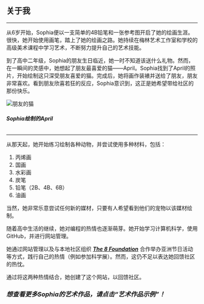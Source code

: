 

## 关于我

---

从6岁开始，Sophia便以一支简单的4B铅笔和一张参考图开启了她的绘画生涯。很快，她开始使用画笔，踏上了她的绘画之路。她持续在梅林艺术工作室和学校的高级美术课程中学习艺术，不断努力提升自己的艺术技能。

到了高中二年级，Sophia的朋友生日临近，她一时不知道该送什么礼物。然而，在一瞬间的灵感中，她想起了朋友最喜爱的猫——April。Sophia找到了April的照片，开始绘制这只深受朋友喜爱的猫。完成后，她将画作装裱并送给了朋友，朋友非常喜欢。看到朋友欣喜若狂的反应，Sophia意识到，这正是她希望带给社区的那份快乐。

<!-- 图片需与此文件在同一目录下，因此在此插入图片 -->
![朋友的猫](/friend's-cat.jpg) 
###### ***Sophia绘制的April***

---

从那天起，她开始练习绘制各种动物，并尝试使用多种材料，包括：

1. 丙烯画
2. 国画
3. 水彩画
4. 炭笔
5. 铅笔（2B、4B、6B）
6. 油画

当然，她非常乐意尝试任何新的媒材，只要有人希望看到他们的宠物以该媒材绘制。

随着高中生活的继续，她对编程的热情也逐渐萌芽。她开始学习计算机科学，使用GitHub，并进行网站管理。

她通过网站管理以及与本地社区组织 [***The 8 Foundation***](https://the8foundation.org) 合作举办亚洲节日活动等方式，践行自己的热情（例如参加科学展）。然而，这仍不足以表达她回馈社区的热忱。

通过将这两种热情结合，她创建了这个网站，以回馈社区。

### ***想查看更多Sophia的艺术作品，请点击“艺术作品示例”！***
